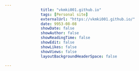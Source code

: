 ---
                title: "vkmki001.github.io"
                tags: [Personal site]
                externalUrl: "https://vkmki001.github.io/"
                date: 9953-08-08
                showDate: false
                showAuthor: false
                showReadingTime: false
                showEdit: false
                showLikes: false
                showViews: false
                layoutBackgroundHeaderSpace: false
                ---
